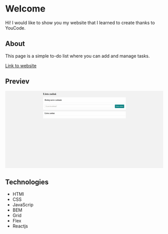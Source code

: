 # Welcome
 Hi! I would like to show you my website that I learned to create thanks to YouCode.
## About
 This page is a simple to-do list where you can add and manage tasks.

[Link to website](https://baros82.github.io/to_do_list/)

## Previev
![](images/To-do_list.gif)
## Technologies

- HTMl
- CSS
- JavaScrip
- BEM
- Grid
- Flex
- Reactjs

